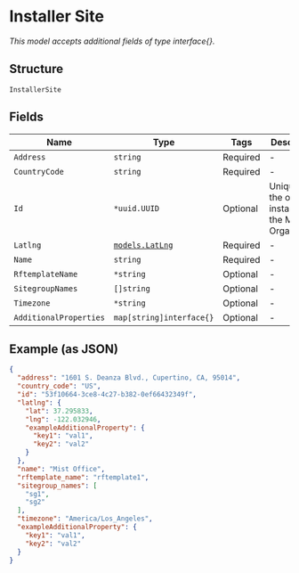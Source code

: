 
# Installer Site

*This model accepts additional fields of type interface{}.*

## Structure

`InstallerSite`

## Fields

| Name | Type | Tags | Description |
|  --- | --- | --- | --- |
| `Address` | `string` | Required | - |
| `CountryCode` | `string` | Required | - |
| `Id` | `*uuid.UUID` | Optional | Unique ID of the object instance in the Mist Organization |
| `Latlng` | [`models.LatLng`](../../doc/models/lat-lng.md) | Required | - |
| `Name` | `string` | Required | - |
| `RftemplateName` | `*string` | Optional | - |
| `SitegroupNames` | `[]string` | Optional | - |
| `Timezone` | `*string` | Optional | - |
| `AdditionalProperties` | `map[string]interface{}` | Optional | - |

## Example (as JSON)

```json
{
  "address": "1601 S. Deanza Blvd., Cupertino, CA, 95014",
  "country_code": "US",
  "id": "53f10664-3ce8-4c27-b382-0ef66432349f",
  "latlng": {
    "lat": 37.295833,
    "lng": -122.032946,
    "exampleAdditionalProperty": {
      "key1": "val1",
      "key2": "val2"
    }
  },
  "name": "Mist Office",
  "rftemplate_name": "rftemplate1",
  "sitegroup_names": [
    "sg1",
    "sg2"
  ],
  "timezone": "America/Los_Angeles",
  "exampleAdditionalProperty": {
    "key1": "val1",
    "key2": "val2"
  }
}
```

